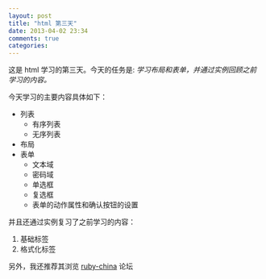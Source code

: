 ```yaml
---
layout: post
title: "html 第三天"
date: 2013-04-02 23:34
comments: true
categories: 
---
```


这是 html 学习的第三天。今天的任务是: _学习布局和表单，并通过实例回顾之前学习的内容。_

今天学习的主要内容具体如下：

  * 列表
    - 有序列表
    - 无序列表
  * 布局
  * 表单
    - 文本域
    - 密码域
    - 单选框
    - 复选框
    - 表单的动作属性和确认按钮的设置


并且还通过实例复习了之前学习的内容：

  1. 基础标签
  2. 格式化标签  

另外，我还推荐其浏览 [ruby-china](http://ruby-china.org) 论坛
 

